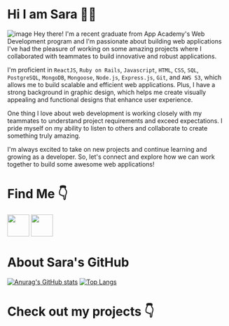 # Hi I am Sara 👋😀


![image](https://user-images.githubusercontent.com/106133580/234363153-046a76fd-631b-4117-85cb-ac2771caf68a.png)
Hey there! I'm a recent graduate from App Academy's Web Development program and I'm passionate about building web applications I've had the pleasure of working on some amazing projects where I collaborated with teammates to build innovative and robust applications.

I'm proficient in `ReactJS`, `Ruby on Rails`, `Javascript`, `HTML`, `CSS`, `SQL`, `PostgreSQL`, `MongoDB`, `Mongoose`, `Node.js`, `Express.js`, `Git`, and `AWS S3`, which allows me to build scalable and efficient web applications. Plus, I have a strong background in graphic design, which helps me create visually appealing and functional designs that enhance user experience.

One thing I love about web development is working closely with my teammates to understand project requirements and exceed expectations. I pride myself on my ability to listen to others and collaborate to create something truly amazing.

I'm always excited to take on new projects and continue learning and growing as a developer. So, let's connect and explore how we can work together to build some awesome web applications!

# Find Me 👇
<a href="https://www.linkedin.com/in/sara-ryu-798165261/"><img src="https://www.freeiconspng.com/uploads/linkedin-logo-3.png" width="50" /></a>
<a href ="https://wellfound.com/u/sara-ryu"><img src="https://pbs.twimg.com/profile_images/1592590479065075713/JKdDlBeu_400x400.jpg" width="50"/></a>



# About Sara's GitHub 

[![Anurag's GitHub stats](https://github-readme-stats.vercel.app/api?username=useNavigate)](https://github.com/anuraghazra/github-readme-stats)
[![Top Langs](https://github-readme-stats.vercel.app/api/top-langs/?username=useNavigate&layout=compact)](https://github.com/anuraghazra/github-readme-stats)

<!-- # Check Out My Projects 
[![Readme Card](https://github-readme-stats.vercel.app/api/pin/?username=useNavigate&repo=Zelp)](https://github.com/useNavigate/Zelp)
[![Readme Card](https://github-readme-stats.vercel.app/api/pin/?username=useNavigate&repo=Whale_Gaming_Javascript_Project)](https://github.com/useNavigate/Whale_Gaming_Javascript_Project)
[![Readme Card](https://github-readme-stats.vercel.app/api/pin/?username=smuushi&repo=What-AI-Want)](https://github.com/smuushi/What-AI-Want)
 -->

# Check out my projects 👇

<!-- **useNavigate/useNavigate** is a ✨ _special_ ✨ repository because its `README.md` (this file) appears on your GitHub profile.

Here are some ideas to get you started:

- 🔭 I’m currently working on ...
- 🌱 I’m currently learning ...
- 👯 I’m looking to collaborate on ...
- 🤔 I’m looking for help with ...
- 💬 Ask me about ...
- 📫 How to reach me: ...
- 😄 Pronouns: ...
- ⚡ Fun fact: ...
--> 

